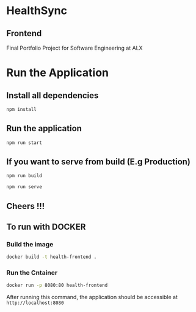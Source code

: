# HealthSync

## Frontend

Final Portfolio Project for Software Engineering at ALX

# Run the Application

## Install all dependencies

```bash
npm install
```

## Run the application

```bash
npm run start
```

## If you want to serve from build (E.g Production)

```bash
npm run build
```

```bash
npm run serve
```

## Cheers !!!

## To run with DOCKER

### Build the image

```bash
docker build -t health-frontend .
```

### Run the Cntainer

```bash
docker run -p 8080:80 health-frontend
```

After running this command, the application should be accessible at `http://localhost:8080`

